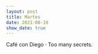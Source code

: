 ```yaml
---
layout: post
title: Martes
date: 2021-08-10
show_date: true
---
```


Café con Diego · Too many secrets.